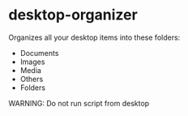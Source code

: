 # desktop-organizer

Organizes all your desktop items into these folders:
* Documents
* Images
* Media
* Others
* Folders

WARNING: Do not run script from desktop
